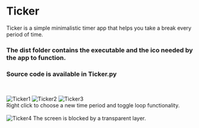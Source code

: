 # Ticker

Ticker is a simple minimalistic timer app that helps you take a break every period of time.
<BR>


### The dist folder contains the executable and the ico needed by the app to function.
### Source code is available in Ticker.py

<BR>

![Ticker1](https://user-images.githubusercontent.com/61936188/172503891-b20aba69-e6d8-4c45-a615-c72c639fb093.png)
![Ticker2](https://user-images.githubusercontent.com/61936188/172504156-c4e82a6e-e700-49f3-9133-020e86312afc.png)
![Ticker3](https://user-images.githubusercontent.com/61936188/172503895-595c9ac5-71d3-40b8-be5f-7d0bed1de17e.png)
<BR>
Right click to choose a new time period and toggle loop functionality.
<BR>
<BR>
![Ticker4](https://user-images.githubusercontent.com/61936188/172503898-111c5a42-42eb-4f5c-8276-bfa247374bdd.png)
The screen is blocked by a transparent layer.  
